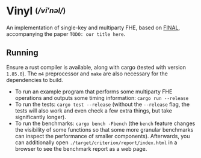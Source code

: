 # Vinyl <sup><sub>(*/vī′nəl/*)</sub></sup>

An implementation of single-key and multiparty FHE, based on [FINAL](https://doi.org/10.1007/978-3-031-22966-4_7),
accompanying the paper `TODO: our title here`.

## Running

Ensure a rust compiler is available, along with cargo (tested with version `1.85.0`).
The `m4` preprocessor and `make` are also necessary for the dependencies to build.
- To run an example program that performs some multiparty FHE operations and outputs some timing information: `cargo run --release`
- To run the tests: `cargo test --release` (without the `--release` flag, the tests will also work and even check a few extra things, but take significantly longer).
- To run the benchmarks: `cargo bench -Fbench` (the `bench` feature changes the visibility of some functions so that some more granular benchmarks can inspect the performance of smaller components). Afterwards, you can additionally open `./target/criterion/report/index.html` in a browser to see the benchmark report as a web page.
